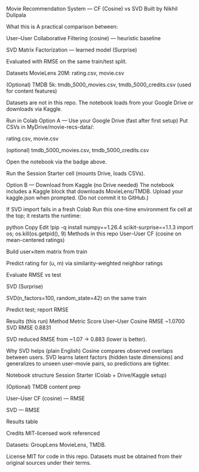 Movie Recommendation System — CF (Cosine) vs SVD
Built by Nikhil Dulipala



What this is
A practical comparison between:

User–User Collaborative Filtering (cosine) — heuristic baseline

SVD Matrix Factorization — learned model (Surprise)

Evaluated with RMSE on the same train/test split.

Datasets
MovieLens 20M: rating.csv, movie.csv

(Optional) TMDB 5k: tmdb_5000_movies.csv, tmdb_5000_credits.csv (used for content features)

Datasets are not in this repo. The notebook loads from your Google Drive or downloads via Kaggle.

Run in Colab
Option A — Use your Google Drive (fast after first setup)
Put CSVs in MyDrive/movie-recs-data/:

rating.csv, movie.csv

(optional) tmdb_5000_movies.csv, tmdb_5000_credits.csv

Open the notebook via the badge above.

Run the Session Starter cell (mounts Drive, loads CSVs).

Option B — Download from Kaggle (no Drive needed)
The notebook includes a Kaggle block that downloads MovieLens/TMDB.
Upload your kaggle.json when prompted. (Do not commit it to GitHub.)

If SVD import fails in a fresh Colab
Run this one-time environment fix cell at the top; it restarts the runtime:

python
Copy
Edit
!pip -q install numpy==1.26.4 scikit-surprise==1.1.3
import os; os.kill(os.getpid(), 9)
Methods in this repo
User–User CF (cosine on mean-centered ratings)

Build user×item matrix from train

Predict rating for (u, m) via similarity-weighted neighbor ratings

Evaluate RMSE vs test

SVD (Surprise)

SVD(n_factors=100, random_state=42) on the same train

Predict test; report RMSE

Results (this run)
Method	Metric	Score
User–User Cosine	RMSE	~1.0700
SVD	RMSE	0.8831

SVD reduced RMSE from ~1.07 → 0.883 (lower is better).

Why SVD helps (plain English)
Cosine compares observed overlaps between users.
SVD learns latent factors (hidden taste dimensions) and generalizes to unseen user–movie pairs, so predictions are tighter.

Notebook structure
Session Starter (Colab + Drive/Kaggle setup)

(Optional) TMDB content prep

User–User CF (cosine) — RMSE

SVD — RMSE

Results table

Credits
MIT-licensed work referenced

Datasets: GroupLens MovieLens, TMDB.

License
MIT for code in this repo. Datasets must be obtained from their original sources under their terms.
